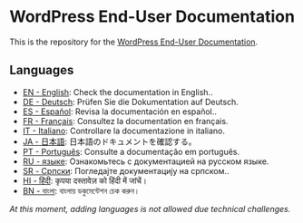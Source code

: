 # WordPress End-User Documentation

This is the repository for the [WordPress End-User Documentation](https://wordpress.org/documentation/).

## Languages

- [EN - English](en/): Check the documentation in English..
- [DE - Deutsch](de/): Prüfen Sie die Dokumentation auf Deutsch.
- [ES - Español](es/): Revisa la documentación en español..
- [FR - Français](fr/): Consultez la documentation en français.
- [IT - Italiano](it/): Controllare la documentazione in italiano.
- [JA - 日本語](ja/): 日本語のドキュメントを確認する。
- [PT - Português](pt/): Consulte a documentação em português.
- [RU - языке](ru/): Ознакомьтесь с документацией на русском языке.
- [SR - Српски](sr/): Погледајте документацију на српском..
- [HI - हिंदी](hi/): कृपया दस्तावेज़ को हिंदी में जांचें।
- [BN - বাংলা](bn/): বাংলায় ডকুমেন্টেশন চেক করুন।

_At this moment, adding languages is not allowed due technical challenges._
